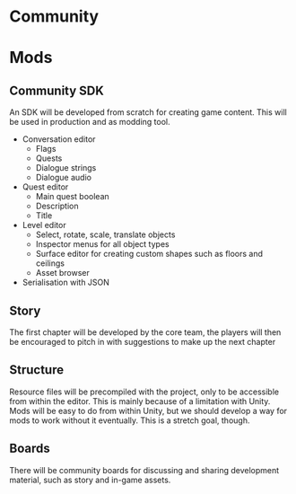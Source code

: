 Community
======

# Mods
## Community SDK
An SDK will be developed from scratch for creating game content. This will be used in production and as modding tool.
- Conversation editor
	- Flags
	- Quests
	- Dialogue strings
	- Dialogue audio
- Quest editor
	- Main quest boolean
	- Description
	- Title
- Level editor
	- Select, rotate, scale, translate objects
	- Inspector menus for all object types
	- Surface editor for creating custom shapes such as floors and ceilings 
	- Asset browser
- Serialisation with JSON

## Story
The first chapter will be developed by the core team, the players will then be encouraged to pitch in with suggestions to make up the next chapter

## Structure
Resource files will be precompiled with the project, only to be accessible from within the editor. This is mainly because of a limitation with Unity. Mods will be easy to do from within Unity, but we should develop a way for mods to work without it eventually. This is a stretch goal, though.

## Boards
There will be community boards for discussing and sharing development material, such as story and in-game assets.
